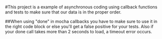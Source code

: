 #This project is a example of asynchronous coding using callback functions and tests to make sure that our data is in the proper order.

##When using "done" in mocha callbacks you have to make sure to use it in the right code block or else you'll get a false positive for your tests.  Also if your done call takes more than 2 seconds to load, a timeout error occurs.
